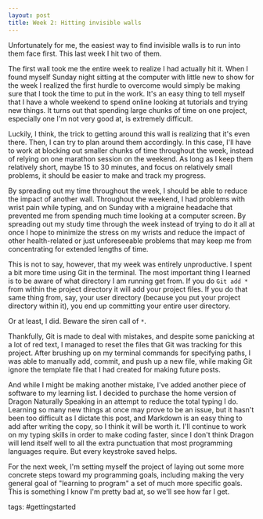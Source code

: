```yaml
---
layout: post
title: Week 2: Hitting invisible walls
---
```


Unfortunately for me, the easiest way to find invisible walls is to run into them face first. This last week I hit two of them.

The first wall took me the entire week to realize I had actually hit it. When I found myself Sunday night sitting at the computer with little new to show for the week I realized the first hurdle to overcome would simply be making sure that I took the time to put in the work. It's an easy thing to tell myself that I have a whole weekend to spend online looking at tutorials and trying new things. It turns out that spending large chunks of time on one project, especially one I'm not very good at, is extremely difficult.

Luckily, I think, the trick to getting around this wall is realizing that it's even there. Then, I can try to plan around them accordingly. In this case, I'll have to work at blocking out smaller chunks of time throughout the week, instead of relying on one marathon session on the weekend. As long as I keep them relatively short, maybe 15 to 30 minutes, and focus on relatively small problems, it should be easier to make and track my progress.

By spreading out my time throughout the week, I should be able to reduce the impact of another wall. Throughout the weekend, I had problems with wrist pain while typing, and on Sunday with a migraine headache that prevented me from spending much time looking at a computer screen. By spreading out my study time through the week instead of trying to do it all at once I hope to minimize the stress on my wrists and reduce the impact of other health-related or just unforeseeable problems that may keep me from concentrating for extended lengths of time.

This is not to say, however, that my week was entirely unproductive. I spent a bit more time using Git in the terminal. The most important thing I learned is to be aware of what directory I am running get from. If you do ```Git add *``` from within the project directory it will add your project files. If you do that same thing from, say, your user directory (because you put your project directory within it), you end up committing your entire user directory.

Or at least, I did. Beware the siren call of ```*```.

Thankfully, Git is made to deal with mistakes, and despite some panicking at a lot of red text, I managed to reset the files that Git was tracking for this project. After brushing up on my terminal commands for specifying paths, I was able to manually add, commit, and push up a new file, while making Git ignore the template file that I had created for making future posts.

And while I might be making another mistake, I've added another piece of software to my learning list. I decided to purchase the home version of Dragon Naturally Speaking in an attempt to reduce the total typing I do. Learning so many new things at once may prove to be an issue, but it hasn't been too difficult as I dictate this post, and Markdown is an easy thing to add after writing the copy, so I think it will be worth it. I'll continue to work on my typing skills in order to make coding faster, since I don't think Dragon will lend itself well to all the extra punctuation that most programming languages require. But every keystroke saved helps.

For the next week, I'm setting myself the project of laying out some more concrete steps toward my programming goals, including making the very general goal of "learning to program" a set of much more specific goals. This is something I know I'm pretty bad at, so we'll see how far I get.

tags: #gettingstarted
